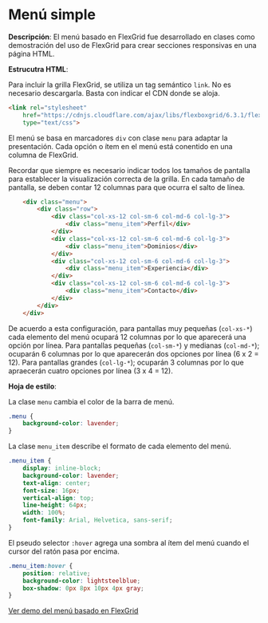 # Menú simple

**Descripción**: El menú basado en FlexGrid fue desarrollado en clases como demostración del uso de FlexGrid para crear secciones responsivas en una página HTML.

**Estrucutra HTML**: 

Para incluir la grilla FlexGrid, se utiliza un tag semántico ```link```. No es necesario descargarla. Basta con indicar el CDN donde se aloja.

```HTML
<link rel="stylesheet" 
    href="https://cdnjs.cloudflare.com/ajax/libs/flexboxgrid/6.3.1/flexboxgrid.min.css"
    type="text/css">
```
El menú se basa en marcadores ```div``` con clase ```menu``` para adaptar la presentación. Cada opción o ítem en el menú está conentido en una columna de FlexGrid.

Recordar que siempre es necesario indicar todos los tamaños de pantalla para establecer la visualización correcta de la grilla. En cada tamaño de pantalla, se deben contar 12 columnas para que ocurra el salto de línea.

```HTML
    <div class="menu">
        <div class="row">
            <div class="col-xs-12 col-sm-6 col-md-6 col-lg-3">
                <div class="menu_item">Perfil</div>
            </div>
            <div class="col-xs-12 col-sm-6 col-md-6 col-lg-3">
                <div class="menu_item">Dominios</div>
            </div>
            <div class="col-xs-12 col-sm-6 col-md-6 col-lg-3">
                <div class="menu_item">Experiencia</div>
            </div>
            <div class="col-xs-12 col-sm-6 col-md-6 col-lg-3">
                <div class="menu_item">Contacto</div>
            </div>
        </div>
    </div>
```

De acuerdo a esta configuración, para pantallas muy pequeñas (```col-xs-*```) cada elemento del menú ocupará 12 columnas por lo que aparecerá una opción por línea. Para pantallas pequeñas (```col-sm-*```) y medianas (```col-md-*```); ocuparán 6 columnas por lo que aparecerán dos opciones por línea (6 x 2 = 12). Para pantallas grandes (```col-lg-*```); ocuparán 3 columnas por lo que apraecerán cuatro opciones por línea (3 x 4 = 12).

**Hoja de estilo**:

La clase ```menu``` cambia el color de la barra de menú.

```css
.menu {
    background-color: lavender;
}
```
La clase ```menu_item``` describe el formato de cada elemento del menú.
```css
.menu_item {
    display: inline-block;
    background-color: lavender;
    text-align: center;
    font-size: 16px;
    vertical-align: top;
    line-height: 64px;
    width: 100%;
    font-family: Arial, Helvetica, sans-serif;
}
```
El pseudo selector ```:hover``` agrega una sombra al ítem del menú cuando el cursor del ratón pasa por encima.
```css
.menu_item:hover {
    position: relative;
    background-color: lightsteelblue;
    box-shadow: 0px 8px 10px 4px gray;
}
```

[Ver demo del menú basado en FlexGrid](https://rodrigogalvez.github.io/didactica/menufg/menufg.html)